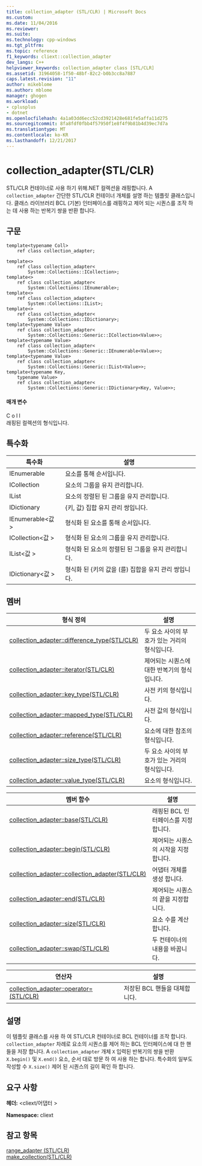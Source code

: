 ```yaml
---
title: collection_adapter (STL/CLR) | Microsoft Docs
ms.custom: 
ms.date: 11/04/2016
ms.reviewer: 
ms.suite: 
ms.technology: cpp-windows
ms.tgt_pltfrm: 
ms.topic: reference
f1_keywords: cliext::collection_adapter
dev_langs: C++
helpviewer_keywords: collection_adapter class [STL/CLR]
ms.assetid: 31964058-1f50-48bf-82c2-b0b3cc8a7887
caps.latest.revision: "11"
author: mikeblome
ms.author: mblome
manager: ghogen
ms.workload:
- cplusplus
- dotnet
ms.openlocfilehash: 4a1a03dd6ecc52cd3921428e681fe5affa11d275
ms.sourcegitcommit: 8fa8fdf0fbb4f57950f1e8f4f9b81b4d39ec7d7a
ms.translationtype: MT
ms.contentlocale: ko-KR
ms.lasthandoff: 12/21/2017
---
```

# <a name="collectionadapter-stlclr"></a>collection_adapter(STL/CLR)
STL/CLR 컨테이너로 사용 하기 위해.NET 컬렉션을 래핑합니다. A `collection_adapter` 간단한 STL/CLR 컨테이너 개체를 설명 하는 템플릿 클래스입니다. 클래스 라이브러리 BCL (기본) 인터페이스를 래핑하고 제어 되는 시퀀스를 조작 하는 데 사용 하는 반복기 쌍을 반환 합니다.  
  
## <a name="syntax"></a>구문  
  
```  
template<typename Coll>  
    ref class collection_adapter;  
  
template<>  
    ref class collection_adapter<  
        System::Collections::ICollection>;  
template<>  
    ref class collection_adapter<  
        System::Collections::IEnumerable>;  
template<>  
    ref class collection_adapter<  
        System::Collections::IList>;  
template<>  
    ref class collection_adapter<  
        System::Collections::IDictionary>;  
template<typename Value>  
    ref class collection_adapter<  
        System::Collections::Generic::ICollection<Value>>;  
template<typename Value>  
    ref class collection_adapter<  
        System::Collections::Generic::IEnumerable<Value>>;  
template<typename Value>  
    ref class collection_adapter<  
        System::Collections::Generic::IList<Value>>;  
template<typename Key,  
    typename Value>  
    ref class collection_adapter<  
        System::Collections::Generic::IDictionary<Key, Value>>;  
```  
  
#### <a name="parameters"></a>매개 변수  
 C o l l  
 래핑된 컬렉션의 형식입니다.  
  
## <a name="specializations"></a>특수화  
  
|특수화|설명|  
|--------------------|-----------------|  
|IEnumerable|요소를 통해 순서입니다.|  
|ICollection|요소의 그룹을 유지 관리합니다.|  
|IList|요소의 정렬된 된 그룹을 유지 관리합니다.|  
|IDictionary|{키, 값} 집합 유지 관리 쌍입니다.|  
|IEnumerable\<값 >|형식화 된 요소를 통해 순서입니다.|  
|ICollection\<값 >|형식화 된 요소의 그룹을 유지 관리합니다.|  
|IList\<값 >|형식화 된 요소의 정렬된 된 그룹을 유지 관리합니다.|  
|IDictionary\<값 >|형식화 된 {키의 값을 (를) 집합을 유지 관리 쌍입니다.|  
  
## <a name="members"></a>멤버  
  
|형식 정의|설명|  
|---------------------|-----------------|  
|[collection_adapter::difference_type(STL/CLR)](../dotnet/collection-adapter-difference-type-stl-clr.md)|두 요소 사이의 부호가 있는 거리의 형식입니다.|  
|[collection_adapter::iterator(STL/CLR)](../dotnet/collection-adapter-iterator-stl-clr.md)|제어되는 시퀀스에 대한 반복기의 형식입니다.|  
|[collection_adapter::key_type(STL/CLR)](../dotnet/collection-adapter-key-type-stl-clr.md)|사전 키의 형식입니다.|  
|[collection_adapter::mapped_type(STL/CLR)](../dotnet/collection-adapter-mapped-type-stl-clr.md)|사전 값의 형식입니다.|  
|[collection_adapter::reference(STL/CLR)](../dotnet/collection-adapter-reference-stl-clr.md)|요소에 대한 참조의 형식입니다.|  
|[collection_adapter::size_type(STL/CLR)](../dotnet/collection-adapter-size-type-stl-clr.md)|두 요소 사이의 부호가 있는 거리의 형식입니다.|  
|[collection_adapter::value_type(STL/CLR)](../dotnet/collection-adapter-value-type-stl-clr.md)|요소의 형식입니다.|  
  
|멤버 함수|설명|  
|---------------------|-----------------|  
|[collection_adapter::base(STL/CLR)](../dotnet/collection-adapter-base-stl-clr.md)|래핑된 BCL 인터페이스를 지정합니다.|  
|[collection_adapter::begin(STL/CLR)](../dotnet/collection-adapter-begin-stl-clr.md)|제어되는 시퀀스의 시작을 지정합니다.|  
|[collection_adapter::collection_adapter(STL/CLR)](../dotnet/collection-adapter-collection-adapter-stl-clr.md)|어댑터 개체를 생성 합니다.|  
|[collection_adapter::end(STL/CLR)](../dotnet/collection-adapter-end-stl-clr.md)|제어되는 시퀀스의 끝을 지정합니다.|  
|[collection_adapter::size(STL/CLR)](../dotnet/collection-adapter-size-stl-clr.md)|요소 수를 계산합니다.|  
|[collection_adapter::swap(STL/CLR)](../dotnet/collection-adapter-swap-stl-clr.md)|두 컨테이너의 내용을 바꿉니다.|  
  
|연산자|설명|  
|--------------|-----------------|  
|[collection_adapter::operator=(STL/CLR)](../dotnet/collection-adapter-operator-assign-stl-clr.md)|저장된 BCL 핸들을 대체합니다.|  
  
## <a name="remarks"></a>설명  
 이 템플릿 클래스를 사용 하 여 STL/CLR 컨테이너로 BCL 컨테이너를 조작 합니다. `collection_adapter` 차례로 요소의 시퀀스를 제어 하는 BCL 인터페이스에 대 한 핸들을 저장 합니다. A `collection_adapter` 개체 `X` 입력된 반복기의 쌍을 반환 `X.begin()` 및 `X.end()` 요소, 순서 대로 방문 하 여 사용 하는 합니다. 특수화의 일부도 작성할 수 `X.size()` 제어 된 시퀀스의 길이 확인 하 합니다.  
  
## <a name="requirements"></a>요구 사항  
 **헤더:** \<cliext/어댑터 >  
  
 **Namespace:** cliext  
  
## <a name="see-also"></a>참고 항목  
 [range_adapter (STL/CLR)](../dotnet/range-adapter-stl-clr.md)   
 [make_collection(STL/CLR)](../dotnet/make-collection-stl-clr.md)